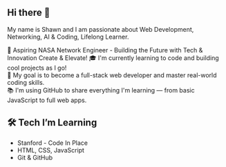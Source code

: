 ## Hi there 👋

 My name is Shawn and I am passionate about Web Development, Networking, AI & Coding, Lifelong Learner. 
 
🚀 Aspiring NASA Network Engineer - Building the Future with Tech & Innovation Create & Elevate! 
🎓 I'm currently learning to code and building cool projects as I go!  
🚀 My goal is to become a full-stack web developer and master real-world coding skills.  
📚 I'm using GitHub to share everything I'm learning — from basic JavaScript to full web apps.


## 🛠️ Tech I’m Learning

- Stanford - Code In Place 
- HTML, CSS, JavaScript
- Git & GitHub

<!--
**JacobsenShawn/JacobsenShawn** is a ✨ _special_ ✨ repository because its `README.md` (this file) appears on your GitHub profile.


Here are some ideas to get you started:

- 🔭 I’m currently working on ...
- 🌱 I’m currently learning ...
- 👯 I’m looking to collaborate on ...
- 🤔 I’m looking for help with ...
- 💬 Ask me about ...
- 📫 How to reach me: ...
- 😄 Pronouns: ...
- ⚡ Fun fact: ...
-->
